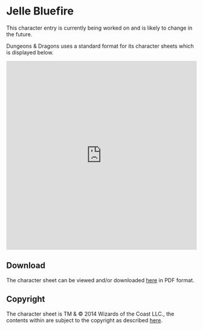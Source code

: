 # Jelle Bluefire
This character entry is currently being worked on and is likely to change in the future.

Dungeons & Dragons uses a standard format for its character sheets which is displayed below.

<iframe src="https://docs.google.com/viewer?url=https%3A%2F%2Fgithub.com%2Fjelle619%2Fjellezwie.rs%2Fraw%2Fmaster%2Fmkdocs%2Fcharacters%2Fdocs%2FDungeons%2520%2526%2520Dragons%2FJelle%2520Bluefire.pdf&embedded=true" style="width: 100%; height: 500px; border: 0;"></iframe>

## Download
The character sheet can be viewed and/or downloaded [here](https://github.com/jelle619/jellezwie.rs/raw/master/mkdocs/characters/docs/Dungeons%20%26%20Dragons/Jelle%20Bluefire.pdf) in PDF format.

## Copyright
The character sheet is TM & © 2014 Wizards of the Coast LLC., the contents within are subject to the copyright as described [here](/characters/#copyright).
